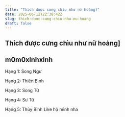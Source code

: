 ```yaml
---
title: "Thích được cưng chìu như nữ hoàng]"
date: 2025-06-12T22:38:42Z
slug: thich-duoc-cung-chiu-nhu-nu-hoang
draft: false
---
```


## Thích được cưng chìu như nữ hoàng]

## m0m0xInhxInh

Hạng 1: Song Ngư

Hạng 2: Thiên Bình

Hạng 3: Song Tử

Hạng 4: Sư Tử

Hạng 5: Thủy Bình
Like hộ mình nha